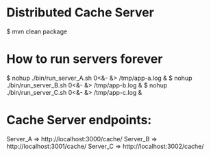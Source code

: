 Distributed Cache Server
========================

$ mvn clean package


# How to run servers forever
$ nohup ./bin/run_server_A.sh 0<&- &> /tmp/app-a.log &
$ nohup ./bin/run_server_B.sh 0<&- &> /tmp/app-b.log &
$ nohup ./bin/run_server_C.sh 0<&- &> /tmp/app-c.log &


# Cache Server endpoints: 
Server_A => http://localhost:3000/cache/
Server_B => http://localhost:3001/cache/
Server_C => http://localhost:3002/cache/


